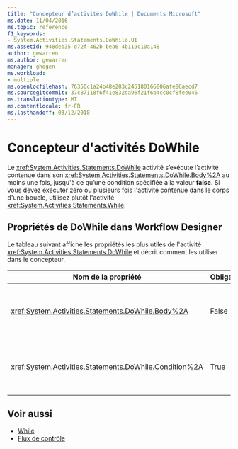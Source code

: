 ```yaml
---
title: "Concepteur d’activités DoWhile | Documents Microsoft"
ms.date: 11/04/2016
ms.topic: reference
f1_keywords:
- System.Activities.Statements.DoWhile.UI
ms.assetid: 948deb35-d72f-462b-bea6-4b119c10a148
author: gewarren
ms.author: gewarren
manager: ghogen
ms.workload:
- multiple
ms.openlocfilehash: 76350c1a24b48e283c245180166806afe86aecd7
ms.sourcegitcommit: 37c87118f6f41e832da96f21f6b4cc0cf8fee046
ms.translationtype: MT
ms.contentlocale: fr-FR
ms.lasthandoff: 03/12/2018
---
```

# <a name="dowhile-activity-designer"></a>Concepteur d'activités DoWhile
Le <xref:System.Activities.Statements.DoWhile> activité s’exécute l’activité contenue dans son <xref:System.Activities.Statements.DoWhile.Body%2A> au moins une fois, jusqu'à ce qu’une condition spécifiée a la valeur **false**. Si vous devez exécuter zéro ou plusieurs fois l'activité contenue dans le corps d'une boucle, utilisez plutôt l'activité <xref:System.Activities.Statements.While>.

## <a name="dowhile-properties-in-the-workflow-designer"></a>Propriétés de DoWhile dans Workflow Designer
 Le tableau suivant affiche les propriétés les plus utiles de l'activité <xref:System.Activities.Statements.DoWhile> et décrit comment les utiliser dans le concepteur.

|Nom de la propriété|Obligatoire|Utilisation|
|-------------------|--------------|-----------|
|<xref:System.Activities.Statements.DoWhile.Body%2A>|False|L’activité à exécuter lorsque la condition est **true**. Pour ajouter le <xref:System.Activities.Statements.DoWhile.Body%2A> activité, déposez une activité à partir de la boîte à outils dans le **corps** zone sur le **DoWhile** Concepteur d’activités avec le texte d’indication « Déposer l’activité ici ».|
|<xref:System.Activities.Statements.DoWhile.Condition%2A>|True|Condition à évaluer après chaque itération de la boucle. Pour définir le <xref:System.Activities.Statements.DoWhile.Condition%2A>, tapez un [!INCLUDE[vbprvb](../code-quality/includes/vbprvb_md.md)] expression dans le **Condition** zone sur le **DoWhile** activité concepteur ou dans la grille des propriétés.|

## <a name="see-also"></a>Voir aussi

- [While](../workflow-designer/while-activity-designer.md)
- [Flux de contrôle](../workflow-designer/control-flow-activity-designers.md)